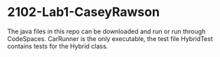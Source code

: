 # 2102-Lab1-CaseyRawson

The java files in this repo can be downloaded and run or run through CodeSpaces. CarRunner is the only executable, the test file HybridTest contains tests for the Hybrid class.

